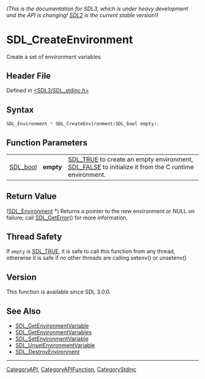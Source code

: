 ###### (This is the documentation for SDL3, which is under heavy development and the API is changing! [SDL2](https://wiki.libsdl.org/SDL2/) is the current stable version!)
# SDL_CreateEnvironment

Create a set of environment variables

## Header File

Defined in [<SDL3/SDL_stdinc.h>](https://github.com/libsdl-org/SDL/blob/main/include/SDL3/SDL_stdinc.h)

## Syntax

```c
SDL_Environment * SDL_CreateEnvironment(SDL_bool empty);
```

## Function Parameters

|                      |           |                                                                                                                              |
| -------------------- | --------- | ---------------------------------------------------------------------------------------------------------------------------- |
| [SDL_bool](SDL_bool) | **empty** | [SDL_TRUE](SDL_TRUE) to create an empty environment, [SDL_FALSE](SDL_FALSE) to initialize it from the C runtime environment. |

## Return Value

([SDL_Environment](SDL_Environment) *) Returns a pointer to the new
environment or NULL on failure; call [SDL_GetError](SDL_GetError)() for
more information.

## Thread Safety

If `empty` is [SDL_TRUE](SDL_TRUE), it is safe to call this function from
any thread, otherwise it is safe if no other threads are calling setenv()
or unsetenv()

## Version

This function is available since SDL 3.0.0.

## See Also

- [SDL_GetEnvironmentVariable](SDL_GetEnvironmentVariable)
- [SDL_GetEnvironmentVariables](SDL_GetEnvironmentVariables)
- [SDL_SetEnvironmentVariable](SDL_SetEnvironmentVariable)
- [SDL_UnsetEnvironmentVariable](SDL_UnsetEnvironmentVariable)
- [SDL_DestroyEnvironment](SDL_DestroyEnvironment)

----
[CategoryAPI](CategoryAPI), [CategoryAPIFunction](CategoryAPIFunction), [CategoryStdinc](CategoryStdinc)

